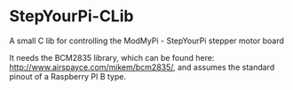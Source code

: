 StepYourPi-CLib
===============

A small C lib for controlling the ModMyPi - StepYourPi stepper motor board

It needs the BCM2835 library, which can be found here: http://www.airspayce.com/mikem/bcm2835/, 
and assumes the standard pinout of a Raspberry PI B type.
